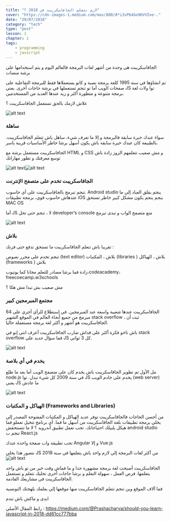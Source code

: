 ```yaml
---
title: "لازم نتعلم الجافاسكريبت في 2018 ؟"
cover: "https://cdn-images-1.medium.com/max/800/0*i3sP64Go9KVVIne-."
date: "29/07/2018"
category: "tech"
type: "post"
lesson: 1
chapter: 1
tags:
    - programming
    - javscript
---
```



الجافاسكريبت هي وحدة من أشهر لغات البرمجة فالعالم اليوم و يتم استخدامها على برشة منصات

تم انشاؤها في سنة 1995 كلغة برمجة نصية و كانو يستعملاها فقط للبرمجة التفاعلية على صفحات الويب أما تو تنجم تستعملها في برشة حاجات أخرى. يعني JS توا ولات لغة برمجة متنوعة و متطورة أكثر و زيد عندها العديد من المستخدمين. 

 علاش لازمك بالحق تستعمل الجافاسكريبت ؟  

![alt text](https://cdn-images-1.medium.com/max/1600/0*i3sP64Go9KVVIne-. "Javascript")


### ساهلة  
سواء عندك خبرة سابقة فالبرمجة و إلا ما تعرف شيء، ساهل باش تتعلم الجافاسكريبت. بالطبيعة كان عندك خبرة سابقة باش يكون أسهل برشا خاطر الأساسيات قريبة ياسر.

الجافاسكريبت مستعمل برشة مع HTML و CSS و مش صعيب تتعلمهم الزوز زادة باش توسع معرفتك و تطور مهاراتك   

![alt text](https://cdn-images-1.medium.com/max/1200/1*TiIKHgOZpvLDmUuwMGQE9w.png "if-else")![alt text](https://cdn-images-1.medium.com/max/1200/1*VfYCCVGTyZT87BeiMxWFOw.png "while-for")
### الجافاسكريبت تخدم على متصفح الإنترنت 
تنجم تبرمج بالجافاسكريبت على أي حاسوب. Android studio ينجم يقلق العباد إلي ما عندهاش حاسوب قوي، برمجة تطبيقات iOS ينجم ينجم يكون مشكل كبير خاطر تستحق MAC OS


أما JS لا ، تنجم حتى تحل developer’s console متع متصفح الواب و تبدى تبرمج 

![alt text](https://cdn-images-1.medium.com/max/1600/1*a0utPC8sIzlXBiCM2Bppwg.png "chrome dev tools")
### بلاش 
تقريبا باش تتعلم الجافاسكريبت ما تستحق تدفع حتى فرنك :

تنجم تخدم على محرر نصوص (text editor) بلاش ، المكتبات (libraries ) بلاش ، الهياكل (frameworks ) بلاش

زادة فما برشا مصادر للتعلم مجانا كما يوتيوب،codeacademy، freecoecamp،w3schools

مش صعيب بش تبدا مش هكا ؟ 
### مجتمع المبرمجين كبير 

الجافاسكريبت عندها شعبية واسعة عند المبرمجين. في إستطلاع للرأي أجري على 64 مبرمج من جميع أنحاء العالم في الموقع الشهير stack overflow ، ثبت أن الجافاسكريبت هو أشهر و أكثر لغة برمجة مستعملة حاليا.

باش تاخو فكرة أكثر على قداش ضارب الجافاسكريبت  أعرف انتي إنو في stack overflow فما سؤال جديد على JS كل 3 ثواني.

![alt text](https://cdn-images-1.medium.com/max/1600/1*EbS_F6FWrCWF3vucAv_XNA.png "Stack Overflow Survey Results")

### يخدم في أي بلاصة 
مل الأول تم تطوير الجافاسكريبت باش يخدم كان على متصفح الويب أما بعد ما طلع node.js في سنة 2009 كل شيء تبدل. توا JS يخدم على خادم الويب (web server)
يعني JS ما عادش 

![alt text](https://cdn-images-1.medium.com/max/1600/0*6Mv2NDFQbGEgnUb1.png "node.js")
### الهياكل و المكتبات (Frameworks and Libraries)
من أحسن الحاجات فالجافاسكريبت توفر عديد الهياكل و المكتبات المفتوحة المصدر إلي يخلي برمجة تطبيقات بلغة الجافاسكريبت من أسهل ما فما.
أي برنامج تتخيل تعملو فما هيكل يلبيلك احتياجاتك. تحب تعمل تطبيق أندرويد ؟ لا ما تتستحقش android studio تنجم ب React.js  

تحب تطبيقة واب صفحة واحدة عندك Angular و إلا  Vue.js

نتصور هذا يخلي JS من أكثر لغات البرمجة إلي لازم واحد باش يتعلمها في سنة 2018  
![alt text](https://cdn-images-1.medium.com/max/1600/0*nuH3L25bitgn3HdW.jpg "Javascript frameworks")



الجافاسكريبت أصبحت لغة برمجة مشهورة جدا و ما فماش وقت خير من تو باش واحد يتعلمها. فرص العمل ، سهولة التعلم و برشا حاجات أخرى تخليك تتعلم و تستعمل الجافاسكريبت في مشاريعك القادمة.


فما آلاف الموقع وين تنجم تتعلم الجافاسكريبت منها موقعها إلي يعلمك بلهجتك التونسية

ابدى و ماكش باش تندم   


رابط المقال الأصلي : https://medium.com/@Prashacharya/should-you-learn-javascript-in-2018-dd61cc777bba